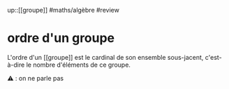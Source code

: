 up::[[groupe]]
#maths/algèbre #review 
# ordre d'un groupe

L'ordre d'un [[groupe]] est le cardinal de son ensemble sous-jacent, c'est-à-dire le nombre d'éléments de ce groupe.

⚠️ : on ne parle pas 
